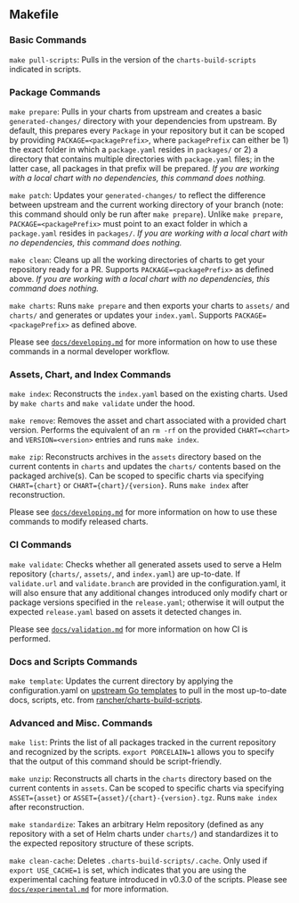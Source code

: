 ## Makefile

### Basic Commands

`make pull-scripts`: Pulls in the version of the `charts-build-scripts` indicated in scripts.

### Package Commands

`make prepare`: Pulls in your charts from upstream and creates a basic `generated-changes/` directory with your dependencies from upstream. By default, this prepares every `Package` in your repository but it can be scoped by providing `PACKAGE=<packagePrefix>`, where `packagePrefix` can either be 1) the exact folder in which a `package.yaml` resides in `packages/` or 2) a directory that contains multiple directories with `package.yaml` files; in the latter case, all packages in that prefix will be prepared. *If you are working with a local chart with no dependencies, this command does nothing.*

`make patch`: Updates your `generated-changes/` to reflect the difference between upstream and the current working directory of your branch (note: this command should only be run after `make prepare`). Unlike `make prepare`, `PACKAGE=<packagePrefix>` must point to an exact folder in which a `package.yaml` resides in `packages/`. *If you are working with a local chart with no dependencies, this command does nothing.*

`make clean`: Cleans up all the working directories of charts to get your repository ready for a PR. Supports `PACKAGE=<packagePrefix>` as defined above. *If you are working with a local chart with no dependencies, this command does nothing.*

`make charts`: Runs `make prepare` and then exports your charts to `assets/` and `charts/` and generates or updates your `index.yaml`. Supports `PACKAGE=<packagePrefix>` as defined above. 

Please see [`docs/developing.md`](docs/developing.md) for more information on how to use these commands in a normal developer workflow.

### Assets, Chart, and Index Commands

`make index`: Reconstructs the `index.yaml` based on the existing charts. Used by `make charts` and `make validate` under the hood.

`make remove`: Removes the asset and chart associated with a provided chart version. Performs the equivalent of an `rm -rf` on the provided `CHART=<chart>` and `VERSION=<version>` entries and runs `make index`.

`make zip`: Reconstructs archives in the `assets` directory based on the current contents in `charts` and updates the `charts/` contents based on the packaged archive(s). Can be scoped to specific charts via specifying `CHART={chart}` or `CHART={chart}/{version}`. Runs `make index` after reconstruction.

Please see [`docs/developing.md`](docs/developing.md) for more information on how to use these commands to modify released charts.

### CI Commands

`make validate`: Checks whether all generated assets used to serve a Helm repository (`charts/`, `assets/`, and `index.yaml`) are up-to-date. If `validate.url` and `validate.branch` are provided in the configuration.yaml, it will also ensure that any additional changes introduced only modify chart or package versions specified in the `release.yaml`; otherwise it will output the expected `release.yaml` based on assets it detected changes in.

Please see [`docs/validation.md`](docs/validation.md) for more information on how CI is performed.

### Docs and Scripts Commands

`make template`: Updates the current directory by applying the configuration.yaml on [upstream Go templates](https://github.com/rancher/charts-build-scripts/tree/master/templates/template) to pull in the most up-to-date docs, scripts, etc. from [rancher/charts-build-scripts](https://github.com/rancher/charts-build-scripts).

### Advanced and Misc. Commands

`make list`: Prints the list of all packages tracked in the current repository and recognized by the scripts. `export PORCELAIN=1` allows you to specify that the output of this command should be script-friendly.

`make unzip`: Reconstructs all charts in the `charts` directory based on the current contents in `assets`. Can be scoped to specific charts via specifying `ASSET={asset}` or `ASSET={asset}/{chart}-{version}.tgz`. Runs `make index` after reconstruction.

`make standardize`: Takes an arbitrary Helm repository (defined as any repository with a set of Helm charts under `charts/`) and standardizes it to the expected repository structure of these scripts.

`make clean-cache`: Deletes `.charts-build-scripts/.cache`. Only used if `export USE_CACHE=1` is set, which indicates that you are using the experimental caching feature introduced in v0.3.0 of the scripts. Please see [`docs/experimental.md`](docs/experimental.md) for more information.